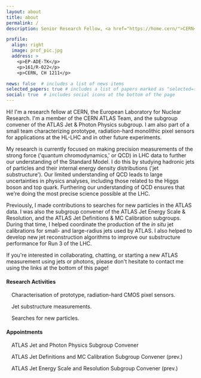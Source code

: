 ```yaml
---
layout: about
title: about
permalink: /
description: Senior Research Fellow, <a href="https://home.cern/">CERN</a> <a href="https://atlas.cern/">ATLAS</a> Team.

profile:
  align: right
  image: prof_pic.jpg
  address: >
    <p>EP-ADE-TK</p>
    <p>161/R-022</p>
    <p>CERN, CH 1211</p>

news: false  # includes a list of news items
selected_papers: true # includes a list of papers marked as "selected={true}"
social: true  # includes social icons at the bottom of the page
---
```


<p>Hi! I'm a research fellow at CERN, the European Laboratory for Nuclear Research. I'm a member of the CERN ATLAS Team,
and the subgroup convener of the ATLAS Jet & Photon Physics subgroup. I am also part of a small team characterizing prototype, radiation-hard monolithic pixel sensors for applications at the HL-LHC and in other future experiments.</p>

<p>My research is currently focused on making precision measurements of the strong force ('quantum chromodynamics,' or QCD) in LHC data to further our understanding of the Standard Model. I do this by studying hadronic jets of particles and their internal energy density distributions ('jet substructure'). Our limited understanding of QCD leads to large uncertainties in physics analyses, including those related to the Higgs boson and top quark. Furthering our understanding of QCD ensures that we're doing the most precise science possible at the LHC.</p>

<p>Previously, I made contributions to searches for new particles in the ATLAS data. I was also the subgroup convener of the ATLAS Jet Energy Scale & Resolution, and the ATLAS Jet Definitions & MC Calibration subgroups. During that time, I helped coordinate the production of the <i>in situ</i> jet calibrations for small- and large-radius jets used by ATLAS. I also helped to develop new jet reconstruction algorithms to improve our substructure performance for Run 3 of the LHC.</p>

<p>If you're interested in collaborating, chatting, or starting a new ATLAS measurement using jets or photons, please don't hesitate to contact me using the links at the bottom of this page!</p>

<h4>Research Activities</h4>

<i class="fas fa-microchip"></i>&#8195;Characterisation of prototype, radiation-hard CMOS pixel sensors.

<i class="fas fa-microscope"></i>&#8195;Jet substructure measurements.

<i class="fas fa-bullseye"></i>&#8195;Searches for new particles.

<h4>Appointments</h4>

<i class="fas fa-lightbulb"></i>&#8195;ATLAS Jet and Photon Physics Subgroup Convener

<i class="far fa-paper-plane"></i>&#8195;ATLAS Jet Definitions and MC Calibration Subgroup Convener (prev.)

<i class="fas fa-ruler-combined"></i>&#8195;ATLAS Jet Energy Scale and Resolution Subgroup Convener (prev.)
